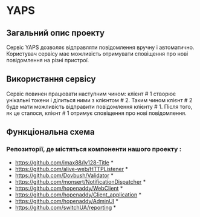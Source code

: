 # YAPS

## Загальний опис проекту
Сервіс YAPS дозволяє відправляти повідомлення вручну і автоматично. Користувач сервісу має можливість отримувати сповіщення про нові повідомлення на різні пристрої.

## Використання сервісу
Сервіс повинен працювати наступним чином: клієнт # 1 створює унікальні токени і ділиться ними з клієнтом # 2. Таким чином клієнт # 2 буде мати можливість відправити повідомлення клієнту # 1. Після того, як це сталося, клієнт # 1 отримує сповіщення про нові повідомлення.

## Функціональна схема

### Репозиторії, де містяться компоненти нашого проекту :

* https://github.com/imax88/lv128-Title *
* https://github.com/alive-web/HTTPListener *
* https://github.com/Dovbush/Validator *
* https://github.com/monsert/NotificationDispatcher *
* https://github.com/hopenaddy/WebClient *
* https://github.com/hopenaddy/Client_application *
* https://github.com/hopenaddy/AdminUI *
* https://github.com/switchUA/reporting *


